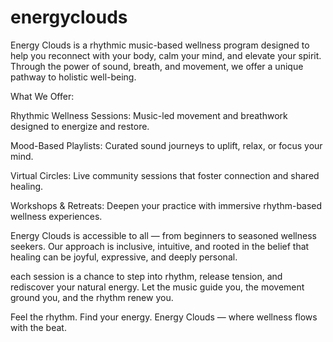 # energyclouds
Energy Clouds is a rhythmic music-based wellness program designed to help you reconnect with your body, calm your mind, and elevate your spirit. Through the power of sound, breath, and movement, we offer a unique pathway to holistic well-being.

What We Offer:

Rhythmic Wellness Sessions: Music-led movement and breathwork designed to energize and restore.

Mood-Based Playlists: Curated sound journeys to uplift, relax, or focus your mind.

Virtual Circles: Live community sessions that foster connection and shared healing.

Workshops & Retreats: Deepen your practice with immersive rhythm-based wellness experiences.

Energy Clouds is accessible to all — from beginners to seasoned wellness seekers. Our approach is inclusive, intuitive, and rooted in the belief that healing can be joyful, expressive, and deeply personal.

 each session is a chance to step into rhythm, release tension, and rediscover your natural energy. Let the music guide you, the movement ground you, and the rhythm renew you.

Feel the rhythm. Find your energy. Energy Clouds — where wellness flows with the beat.
